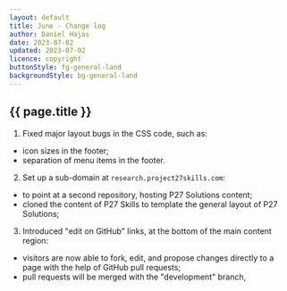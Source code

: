 ```yaml
---
layout: default
title: June - Change log
author: Daniel Hajas
date: 2023-07-02
updated: 2023-07-02
licence: copyright
buttonStyle: fg-general-land
backgroundStyle: bg-general-land
---
```


## {{ page.title }}

1. Fixed major layout bugs in the CSS code, such as:
 + icon sizes in the footer;
 + separation of menu items in the footer.
2. Set up a sub-domain at `research.project27skills.com`:
 + to point at a second repository, hosting P27 Solutions content;
 + cloned the content of P27 Skills to template the general layout of P27 Solutions;
3. Introduced "edit on GitHub" links, at the bottom of the main content region:
 + visitors are now able to fork, edit, and propose changes directly to a page with the help of GitHub pull requests;
 + pull requests will be merged with the "development" branch,